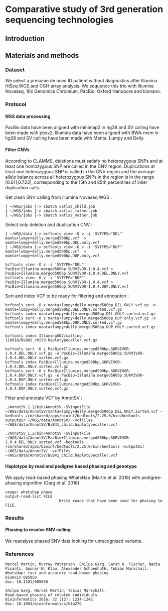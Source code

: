 # Comparative study of 3rd generation sequencing technologies

## Introduction

## Materials and methods

### Dataset
We select a presume de novo ID patient without diagnostics after Illumina HiSeq WGS and CGH array analysis.
We sequence this trio with Illumina Novaseq, 10x Genomics Chromium, PacBio, Oxford Nanopore and bionano.

### Protocol

#### NGS data processing

PacBio data have been aligned with minimap2 in hg38 and SV calling have been made with pbsv2.
Illumina data have been aligned with BWA-mem in hg38 and SV calling have been made with Manta, Lumpy and Delly.

#### Filter CNVs

According to CLAMMS, deletions must satisfy no heterozygous SNPs and at least one homozygous SNP are called in the CNV region.
Duplications at least one heterozygous SNP is called in the CNV region and the average allele balance across all heterozygous SNPs in the region is in the range [0.611,0.723], corresponding to the 15th and 85th percentiles of inlier duplication calls.

Get clean SNV calling from Illumina Novaseq WGS :
```
{ ~/WGS/jobs }-> sbatch xatlas_child.job
{ ~/WGS/jobs }-> sbatch xatlas_father.job
{ ~/WGS/jobs }-> sbatch xatlas_mother.job
```

Select only deletion and duplication CNV :
```
{ ~/WGS/data }-> bcftools view -O v -i 'SVTYPE="DEL"' manta+lumpy+delly.merged500bp.vcf  > manta+lumpy+delly.merged500bp.DEL.only.vcf
{ ~/WGS/data }-> bcftools view -O v -i 'SVTYPE="DUP"' manta+lumpy+delly.merged500bp.vcf  > manta+lumpy+delly.merged500bp.DUP.only.vcf

bcftools view -O v -i 'SVTYPE="DEL"' PacBio+Illumina.merged500bp.SURVIVOR-1.0.4.vcf > PacBio+Illumina.merged500bp.SURVIVOR-1.0.4.DEL.ONLY.vcf
bcftools view -O v -i 'SVTYPE="DUP"' PacBio+Illumina.merged500bp.SURVIVOR-1.0.4.vcf > PacBio+Illumina.merged500bp.SURVIVOR-1.0.4.DUP.ONLY.vcf
```
Sort and index VCF to be ready for filtering and annotation :
```
bcftools sort -O z manta+lumpy+delly.merged500bp.DEL.ONLY.vcf.gz -o manta+lumpy+delly.merged500bp.DEL.ONLY.sorted.vcf.gz
bcftools index manta+lumpy+delly.merged500bp.DEL.ONLY.sorted.vcf.gz
bcftools sort -O z manta+lumpy+delly.merged500bp.DUP.only.vcf.gz -o manta+lumpy+delly.merged500bp.DUP.ONLY.sorted.vcf.gz
bcftools index manta+lumpy+delly.merged500bp.DUP.ONLY.sorted.vcf.gz

bcftools index IlluminaSNV/calling-110918/BvB41_child.haplotypecaller.vcf.gz

bcftools sort -O z PacBio+Illumina.merged500bp.SURVIVOR-1.0.4.DEL.ONLY.vcf.gz -o PacBio+Illumina.merged500bp.SURVIVOR-1.0.4.DEL.ONLY.sorted.vcf.gz
bcftools index PacBio+Illumina.merged500bp.SURVIVOR-1.0.4.DEL.ONLY.sorted.vcf.gz
bcftools sort -O z PacBio+Illumina.merged500bp.SURVIVOR-1.0.4.DUP.ONLY.vcf.gz -o PacBio+Illumina.merged500bp.SURVIVOR-1.0.4.DUP.ONLY.sorted.vcf.gz
bcftools index PacBio+Illumina.merged500bp.SURVIVOR-1.0.4.DUP.ONLY.sorted.vcf.gz
```

Filter and annotate VCF by AnnotSV :

```
./AnnotSV_1.2/bin/AnnotSV -SVinputFile ~/WGS/data/AnnotSV/manta+lumpy+delly.merged500bp.DEL.ONLY.sorted.vcf -bedtools /cm/shared/apps/bioinf/bedtools/2.25.0/bin/bedtools -outputDir ~/WGS/data/AnnotSV/ -vcfFiles ~/WGS/data/AnnotSV/BvB41_child.haplotypecaller.vcf

./AnnotSV_1.2/bin/AnnotSV -SVinputFile ~/WGS/data/AnnotSV/PacBio+Illumina.merged500bp.SURVIVOR-1.0.4.DEL.ONLY.sorted.vcf -bedtools /cm/shared/apps/bioinf/bedtools/2.25.0/bin/bedtools -outputDir ~/WGS/data/AnnotSV/ -vcfFiles ~/WGS/data/AnnotSV/BvB41_child.haplotypecaller.vcf
```

#### Haplotype by read and pedigree based phasing and genotype

We apply read-based phasing WhatsHap (Martin et al. 2018) with pedigree-phasing algorithm (Garg et al. 2018)
```
usage: whatshap phase
output-read-list FILE
                        Write reads that have been used for phasing to FILE.
```

### Results

#### Phasing to resolve SNV calling

We reanalyse phased SNV data looking for unrecognized variants.



### References

```
Marcel Martin, Murray Patterson, Shilpa Garg, Sarah O. Fischer, Nadia Pisanti, Gunnar W. Klau, Alexander Schoenhuth, Tobias Marschall.
WhatsHap: fast and accurate read-based phasing
bioRxiv 085050
doi: 10.1101/085050

Shilpa Garg, Marcel Martin, Tobias Marschall.
Read-based phasing of related individuals
Bioinformatics 2016; 32 (12): i234-i242.
doi: 10.1093/bioinformatics/btw276
```
